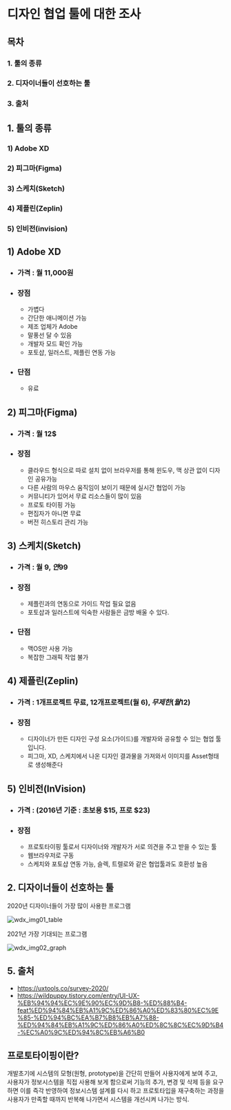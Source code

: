 # 디자인 협업 툴에 대한 조사

## 목차

### 1. 툴의 종류

### 2. 디자이너들이 선호하는 툴

### 3. 출처



## 1. 툴의 종류

### 	1) Adobe XD

### 	2) 피그마(Figma)

### 	3) 스케치(Sketch)

### 4)  제플린(Zeplin)

### 5) 인비전(invision)



## 1) Adobe XD

- ### 가격 : 월 11,000원

- ### 장점

  - 가볍다
  - 간단한 애니메이션 가능
  - 제조 업체가 Adobe
  - 말풍선 달 수 있음
  - 개발자 모드 확인 가능
  - 포토샵, 일러스트, 제플린 연동 가능

- ### 단점

  - 유료

## 2) 피그마(Figma)

- ### 가격 :  월 12$

- ### 장점

  - 클라우드 형식으로 따로 설치 없이 브라우저를 통해 윈도우, 맥 상관 없이 디자인 공유가능
  - 다른 사람의 마우스 움직임이 보이기 때문에 실시간 협업이 가능
  - 커뮤니티가 있어서 무료 리소스들이 많이 있음
  - 프로토 타이핑 가능
  - 편집자가 아니면 무료
  - 버전 히스토리 관리 가능



## 3) 스케치(Sketch)

- ### 가격 : 월 9$, 연 99$ 

- ### 장점

  - 제플린과의 연동으로 가이드 작업 필요 없음
  - 포토샵과 일러스트에 익숙한 사람들은 금방 배울 수 있다.

- ### 단점

  - 맥OS만 사용 가능
  - 복잡한 그래픽 작업 불가



## 4) 제플린(Zeplin)

- ### 가격 : 1개프로젝트 무료, 12개프로젝트(월 6$), 무제한(월12$)

- ### 장점

  - 디자이너가 만든 디자인 구성 요소(가이드)를 개발자와 공유할 수 있는 협업 툴입니다.
  - 피그마, XD, 스케치에서 나온 디자인 결과물을 가져와서 이미지를 Asset형태로 생성해준다



## 5) 인비전(InVision)

- ### 가격 : (2016년 기준 : 초보용 $15, 프로 $23)

- ### 장점
  - 프로토타이핑 툴로서 디자이너와 개발자가 서로 의견을 주고 받을 수 있는 툴 
  - 웹브라우저로 구동
  - 스케치와 포토샵 연동 가능, 슬렉, 트렐로와 같은 협업툴과도 호환성 높음



## 2. 디자이너들이 선호하는 툴

2020년 디자이너들이 가장 많이 사용한 프로그램

![wdx_img01_table](https://user-images.githubusercontent.com/66556683/139805485-ad6defe0-fb01-4b75-8f43-0a0cb358e162.jpg)

2021년 가장 기대되는 프로그램

![wdx_img02_graph](https://user-images.githubusercontent.com/66556683/139807096-94aa5423-6a7b-4e4c-ab33-73b743dc1e83.jpg)



## 5. 출처

-  https://uxtools.co/survey-2020/
-  https://wildpuppy.tistory.com/entry/UI-UX-%EB%94%94%EC%9E%90%EC%9D%B8-%ED%88%B4-feat%ED%94%84%EB%A1%9C%ED%86%A0%ED%83%80%EC%9E%85-%ED%94%BC%EA%B7%B8%EB%A7%88-%ED%94%84%EB%A1%9C%ED%86%A0%ED%8C%8C%EC%9D%B4-%EC%A0%9C%ED%94%8C%EB%A6%B0



## 프로토타이핑이란?

개발초기에 시스템의 모형(원형, prototype)을 간단히 만들어 사용자에게 보여 주고, 사용자가 정보시스템을 직접 사용해 보게 함으로써 기능의 추가, 변경 및 삭제 등을 요구하면 이를 즉각 반영하여 정보시스템 설계를 다시 하고 프로토타입을 재구축하는 과정을 사용자가 만족할 때까지 반복해 나가면서 시스템을 개선시켜 나가는 방식.